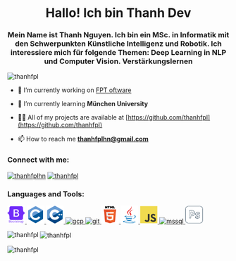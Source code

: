 <h1 align="center">Hallo! Ich bin Thanh Dev</h1>
<h3 align="center">Mein Name ist Thanh Nguyen. Ich bin ein MSc. in Informatik mit den Schwerpunkten Künstliche Intelligenz und Robotik. Ich interessiere mich für folgende Themen: Deep Learning in NLP und Computer Vision. Verstärkungslernen</h3>

<p align="left"> <img src="https://cdn.dribbble.com/users/1162077/screenshots/3848914/programmer.gif" alt="thanhfpl" /> </p>

- 🔭 I’m currently working on [FPT oftware](https://fptsoftware.com/)

- 🌱 I’m currently learning **München University**

- 👨‍💻 All of my projects are available at [https://github.com/thanhfpl](https://github.com/thanhfpl)

- 📫 How to reach me **thanhfplhn@gmail.com**

<h3 align="left">Connect with me:</h3>
<p align="left">
<a href="https://fb.com/thanhfplhn" target="blank"><img align="center" src="https://raw.githubusercontent.com/rahuldkjain/github-profile-readme-generator/master/src/images/icons/Social/facebook.svg" alt="thanhfplhn" height="30" width="40" /></a>
<a href="https://instagram.com/thanhfpl" target="blank"><img align="center" src="https://raw.githubusercontent.com/rahuldkjain/github-profile-readme-generator/master/src/images/icons/Social/instagram.svg" alt="thanhfpl" height="30" width="40" /></a>
</p>

<h3 align="left">Languages and Tools:</h3>
<p align="left"> <a href="https://getbootstrap.com" target="_blank" rel="noreferrer"> <img src="https://raw.githubusercontent.com/devicons/devicon/master/icons/bootstrap/bootstrap-plain-wordmark.svg" alt="bootstrap" width="40" height="40"/> </a> <a href="https://www.cprogramming.com/" target="_blank" rel="noreferrer"> <img src="https://raw.githubusercontent.com/devicons/devicon/master/icons/c/c-original.svg" alt="c" width="40" height="40"/> </a> <a href="https://www.w3schools.com/cpp/" target="_blank" rel="noreferrer"> <img src="https://raw.githubusercontent.com/devicons/devicon/master/icons/cplusplus/cplusplus-original.svg" alt="cplusplus" width="40" height="40"/> </a> <a href="https://cloud.google.com" target="_blank" rel="noreferrer"> <img src="https://www.vectorlogo.zone/logos/google_cloud/google_cloud-icon.svg" alt="gcp" width="40" height="40"/> </a> <a href="https://git-scm.com/" target="_blank" rel="noreferrer"> <img src="https://www.vectorlogo.zone/logos/git-scm/git-scm-icon.svg" alt="git" width="40" height="40"/> </a> <a href="https://www.w3.org/html/" target="_blank" rel="noreferrer"> <img src="https://raw.githubusercontent.com/devicons/devicon/master/icons/html5/html5-original-wordmark.svg" alt="html5" width="40" height="40"/> </a> <a href="https://www.java.com" target="_blank" rel="noreferrer"> <img src="https://raw.githubusercontent.com/devicons/devicon/master/icons/java/java-original.svg" alt="java" width="40" height="40"/> </a> <a href="https://developer.mozilla.org/en-US/docs/Web/JavaScript" target="_blank" rel="noreferrer"> <img src="https://raw.githubusercontent.com/devicons/devicon/master/icons/javascript/javascript-original.svg" alt="javascript" width="40" height="40"/> </a> <a href="https://www.microsoft.com/en-us/sql-server" target="_blank" rel="noreferrer"> <img src="https://www.svgrepo.com/show/303229/microsoft-sql-server-logo.svg" alt="mssql" width="40" height="40"/> </a> <a href="https://www.photoshop.com/en" target="_blank" rel="noreferrer"> <img src="https://raw.githubusercontent.com/devicons/devicon/master/icons/photoshop/photoshop-line.svg" alt="photoshop" width="40" height="40"/> </a> </p>

<p><img align="left" src="https://github-readme-stats.vercel.app/api/top-langs?username=thanhfpl&show_icons=true&locale=en&layout=compact" alt="thanhfpl" /></p>

<p>&nbsp;<img align="center" src="https://github-readme-stats.vercel.app/api?username=thanhfpl&show_icons=true&locale=en" alt="thanhfpl" /></p>

<p><img align="center" src="https://github-readme-streak-stats.herokuapp.com/?user=thanhfpl&" alt="thanhfpl" /></p>

